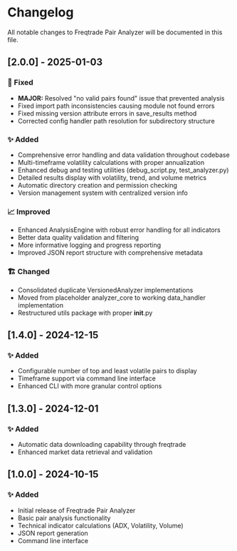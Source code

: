 # Changelog

All notable changes to Freqtrade Pair Analyzer will be documented in this file.

## [2.0.0] - 2025-01-03

### 🔧 Fixed
- **MAJOR:** Resolved "no valid pairs found" issue that prevented analysis
- Fixed import path inconsistencies causing module not found errors  
- Fixed missing version attribute errors in save_results method
- Corrected config handler path resolution for subdirectory structure

### ✨ Added
- Comprehensive error handling and data validation throughout codebase
- Multi-timeframe volatility calculations with proper annualization
- Enhanced debug and testing utilities (debug_script.py, test_analyzer.py)
- Detailed results display with volatility, trend, and volume metrics
- Automatic directory creation and permission checking
- Version management system with centralized version info

### 📈 Improved
- Enhanced AnalysisEngine with robust error handling for all indicators
- Better data quality validation and filtering
- More informative logging and progress reporting  
- Improved JSON report structure with comprehensive metadata

### 🏗️ Changed
- Consolidated duplicate VersionedAnalyzer implementations
- Moved from placeholder analyzer_core to working data_handler implementation
- Restructured utils package with proper __init__.py

## [1.4.0] - 2024-12-15

### ✨ Added
- Configurable number of top and least volatile pairs to display
- Timeframe support via command line interface
- Enhanced CLI with more granular control options

## [1.3.0] - 2024-12-01

### ✨ Added
- Automatic data downloading capability through freqtrade
- Enhanced market data retrieval and validation

## [1.0.0] - 2024-10-15

### ✨ Added
- Initial release of Freqtrade Pair Analyzer
- Basic pair analysis functionality
- Technical indicator calculations (ADX, Volatility, Volume)
- JSON report generation
- Command line interface
